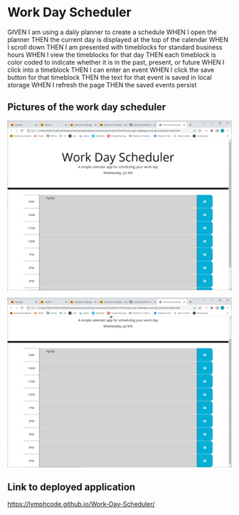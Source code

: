 # Work Day Scheduler

GIVEN I am using a daily planner to create a schedule
WHEN I open the planner
THEN the current day is displayed at the top of the calendar
WHEN I scroll down
THEN I am presented with timeblocks for standard business hours
WHEN I view the timeblocks for that day
THEN each timeblock is color coded to indicate whether it is in the past, present, or future
WHEN I click into a timeblock
THEN I can enter an event
WHEN I click the save button for that timeblock
THEN the text for that event is saved in local storage
WHEN I refresh the page
THEN the saved events persist


## Pictures of the work day scheduler

![screenshot1](https://github.com/LymphCode/Work-Day-Scheduler/blob/main/assets/images/Screenshot%202022-07-06%20215555.png)

![screenshot2](https://github.com/LymphCode/Work-Day-Scheduler/blob/main/assets/images/Screenshot%202022-07-06%20215629.png)


## Link to deployed application

https://lymphcode.github.io/Work-Day-Scheduler/
